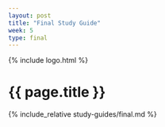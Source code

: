 ```yaml
---
layout: post
title: "Final Study Guide"
week: 5
type: final
---
```


{% include logo.html %}

# {{ page.title }}

{% include_relative study-guides/final.md %}